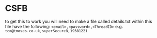 # CSFB
to get this to work you will need to make a file called details.txt
within this file have the following:
`<email>,<password>,<ThreadID>`
e.g.
`tom@tmoses.co.uk,superSecure8,19381221`
